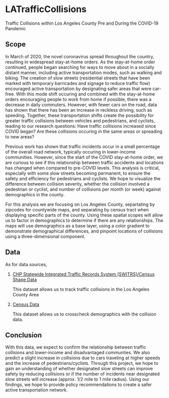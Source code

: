 # LATrafficCollisions
Traffic Collisions within Los Angeles County Pre and During the COVID-19 Pandemic
  
## Scope
  In March of 2020, the novel coronavirus spread throughout the country, resulting in widespread stay-at-home orders. As the stay-at-home order continued, people began searching for ways to move about in a socially distant manner, including active transportation modes, such as walking and biking. The creation of slow streets (residential streets that have been marked with temporary barricades and signage to reduce traffic flow) encouraged active transportation by designating safer areas that were car-free. With this mode shift occuring and combined with the stay-at-home orders encouraging people to work from home if possible, there was a decrease in daily commuters. However, with fewer cars on the road, data has shown that there has been an increase in reckless driving, such as speeding. Together, these transportation shifts create the possibility for greater traffic collisions between vehicles and pedestrians, and cyclists, leading to our research questions: Have traffic collisions increased since COVID began? Are these collisions occuring in the same areas or spreading to new areas?
   
   Previous work has shown that traffic incidents occur in a small percentage of the overall road network, typically occuring in lower-income communities. However, since the start of the COVID stay-at-home order, we are curious to see if this relationship between traffic accidents and locations has changed when compared to pre-COVID levels. This analysis is critical, especially with some slow streets becoming permanent, to ensure the safety and efficiency for pedestrians and cyclists. We hope to visualize the difference between collision severity, whether the collision involved a pedestrian or cyclist, and number of collisions per month (or week) against demographics in the county. 
  
  For this analysis we are focusing on Los Angeles County, separtating by zipcodes for countywide maps, and separating by census tract when displaying specific parts of the county. Using these spatial scopes will allow us to factor in demographics to determine if there are any relationships. The maps will use demographics as a base layer, using a color gradient to demonstrate demographical differences, and pinpoint locations of collisions using a three-dimensional component. 

## Data
As for data sources,  
1. [CHP Statewide Integrated Traffic Records System (SWITRS)/Census Shape Data](https://www.chp.ca.gov/programs-services/services-information/switrs-internet-statewide-integrated-traffic-records-system) 

    This dataset allows us to track traffic collisions in the Los Angeles County Area

2. [Census Data](https://data.census.gov/cedsci/)

    This dataset allows us to crosscheck demographics with the collision data. 

## Conclusion
With this data, we expect to confirm the relationship between traffic collisions and lower-income and disadvantaged communties. We also predict a slight increase in collisions due to cars traveling at higher speeds and the increase of pedestrians/cyclists. Through this project, we hope to gain an understanding of whether designated slow streets can improve safety by reducing collisions or if the number of incidents near designated slow streets will increase (approx. 1/2 mile to 1 mile radius). Using our findings, we hope to provide policy recommendations to create a safer active transportation network.
